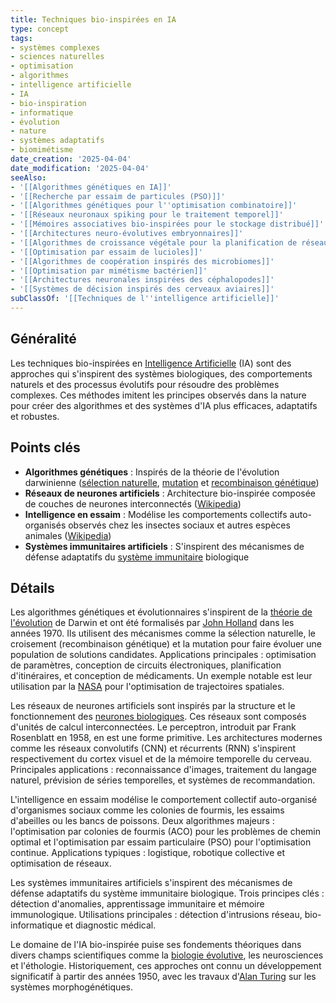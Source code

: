 ```yaml
---
title: Techniques bio-inspirées en IA
type: concept
tags:
- systèmes complexes
- sciences naturelles
- optimisation
- algorithmes
- intelligence artificielle
- IA
- bio-inspiration
- informatique
- évolution
- nature
- systèmes adaptatifs
- biomimétisme
date_creation: '2025-04-04'
date_modification: '2025-04-04'
seeAlso:
- '[[Algorithmes génétiques en IA]]'
- '[[Recherche par essaim de particules (PSO)]]'
- '[[Algorithmes génétiques pour l''optimisation combinatoire]]'
- '[[Réseaux neuronaux spiking pour le traitement temporel]]'
- '[[Mémoires associatives bio-inspirées pour le stockage distribué]]'
- '[[Architectures neuro-évolutives embryonnaires]]'
- '[[Algorithmes de croissance végétale pour la planification de réseaux]]'
- '[[Optimisation par essaim de lucioles]]'
- '[[Algorithmes de coopération inspirés des microbiomes]]'
- '[[Optimisation par mimétisme bactérien]]'
- '[[Architectures neuronales inspirées des céphalopodes]]'
- '[[Systèmes de décision inspirés des cerveaux aviaires]]'
subClassOf: '[[Techniques de l''intelligence artificielle]]'
---
```

## Généralité

Les techniques bio-inspirées en [Intelligence Artificielle](https://fr.wikipedia.org/wiki/Intelligence_artificielle) (IA) sont des approches qui s'inspirent des systèmes biologiques, des comportements naturels et des processus évolutifs pour résoudre des problèmes complexes. Ces méthodes imitent les principes observés dans la nature pour créer des algorithmes et des systèmes d'IA plus efficaces, adaptatifs et robustes.

## Points clés

- **Algorithmes génétiques** : Inspirés de la théorie de l'évolution darwinienne ([sélection naturelle](https://fr.wikipedia.org/wiki/S%C3%A9lection_naturelle), [mutation](https://fr.wikipedia.org/wiki/Mutation_(g%C3%A9n%C3%A9tique)) et [recombinaison génétique](https://fr.wikipedia.org/wiki/Recombinaison_g%C3%A9n%C3%A9tique))
- **Réseaux de neurones artificiels** : Architecture bio-inspirée composée de couches de neurones interconnectés ([Wikipedia](https://fr.wikipedia.org/wiki/R%C3%A9seau_de_neurones_artificiels))
- **Intelligence en essaim** : Modélise les comportements collectifs auto-organisés observés chez les insectes sociaux et autres espèces animales ([Wikipedia](https://fr.wikipedia.org/wiki/Intelligence_en_essaim))
- **Systèmes immunitaires artificiels** : S'inspirent des mécanismes de défense adaptatifs du [système immunitaire](https://fr.wikipedia.org/wiki/Syst%C3%A8me_immunitaire) biologique

## Détails

Les algorithmes génétiques et évolutionnaires s'inspirent de la [théorie de l'évolution](https://fr.wikipedia.org/wiki/Th%C3%A9orie_de_l%27%C3%A9volution) de Darwin et ont été formalisés par [John Holland](https://fr.wikipedia.org/wiki/John_Henry_Holland) dans les années 1970. Ils utilisent des mécanismes comme la sélection naturelle, le croisement (recombinaison génétique) et la mutation pour faire évoluer une population de solutions candidates. Applications principales : optimisation de paramètres, conception de circuits électroniques, planification d'itinéraires, et conception de médicaments. Un exemple notable est leur utilisation par la [NASA](https://fr.wikipedia.org/wiki/NASA) pour l'optimisation de trajectoires spatiales.

Les réseaux de neurones artificiels sont inspirés par la structure et le fonctionnement des [neurones biologiques](https://fr.wikipedia.org/wiki/Neurone). Ces réseaux sont composés d'unités de calcul interconnectées. Le perceptron, introduit par Frank Rosenblatt en 1958, en est une forme primitive. Les architectures modernes comme les réseaux convolutifs (CNN) et récurrents (RNN) s'inspirent respectivement du cortex visuel et de la mémoire temporelle du cerveau. Principales applications : reconnaissance d'images, traitement du langage naturel, prévision de séries temporelles, et systèmes de recommandation.

L'intelligence en essaim modélise le comportement collectif auto-organisé d'organismes sociaux comme les colonies de fourmis, les essaims d'abeilles ou les bancs de poissons. Deux algorithmes majeurs : l'optimisation par colonies de fourmis (ACO) pour les problèmes de chemin optimal et l'optimisation par essaim particulaire (PSO) pour l'optimisation continue. Applications typiques : logistique, robotique collective et optimisation de réseaux.

Les systèmes immunitaires artificiels s'inspirent des mécanismes de défense adaptatifs du système immunitaire biologique. Trois principes clés : détection d'anomalies, apprentissage immunitaire et mémoire immunologique. Utilisations principales : détection d'intrusions réseau, bio-informatique et diagnostic médical.

Le domaine de l'IA bio-inspirée puise ses fondements théoriques dans divers champs scientifiques comme la [biologie évolutive](https://fr.wikipedia.org/wiki/Biologie_%C3%A9volutive), les neurosciences et l'éthologie. Historiquement, ces approches ont connu un développement significatif à partir des années 1950, avec les travaux d'[Alan Turing](https://fr.wikipedia.org/wiki/Alan_Turing) sur les systèmes morphogénétiques.